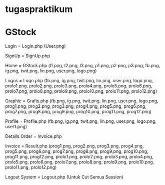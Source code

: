 # tugaspraktikum
# GStock

Login         =  Login.php   (User.png)

SignUp        =  SignUp.php  

Home          =  GStock.php  (l1.png, l2.png, l3.png, p1.png, p2.png, p3.png, fb.png, ig.png, twit.png, lin.png, user.png, logo.png)

Logos         =  Logo.php    (fb.png, ig.png, twit.png, lin.png, user.png, logo.png, prolo1.png, prolo2.png, prolo3.png, prolo4.png, prolo5.png, prolo6.png, prolo7.png, prolo8.png, prolo9.png, prolo10.png, prolo11.png, prolo12.png)

Graphic       =  Grafis.php  (fb.png, ig.png, twit.png, lin.png, user.png, logo.png, prog1.png, prog2.png, prog3.png, prog4.png, prog5.png, prog6.png, prog7.png, prog8.png, prog9.png, prog10.png, prog11.png, prog12.png)

Profile       =  Profile.php (fb.png, ig.png, twit.png, lin.png, user.png, logo.png, user1.png)

Details Order =  Invoice.php

Invoice       =  Result.php  (prog1.png, prog2.png, prog3.png, prog4.png, prog5.png, prog6.png, prog7.png, prog8.png, prog9.png, prog10.png, prog11.png, prog12.png, prolo1.png, prolo2.png, prolo3.png, prolo4.png, prolo5.png, prolo6.png, prolo7.png, prolo8.png, prolo9.png, prolo10.png, prolo11.png, prolo12.png)

Logout System =  Logout.php  (Untuk Cut Semua Session)
